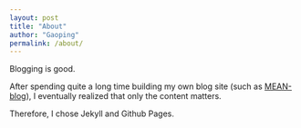 ```yaml
---
layout: post
title: "About"
author: "Gaoping"
permalink: /about/
---
```


Blogging is good.

After spending quite a long time building my own blog site (such as [MEAN-blog](https://github.com/gaopinghuang0/MEAN-blog)), I eventually realized that only the content matters.

Therefore, I chose Jekyll and Github Pages.
